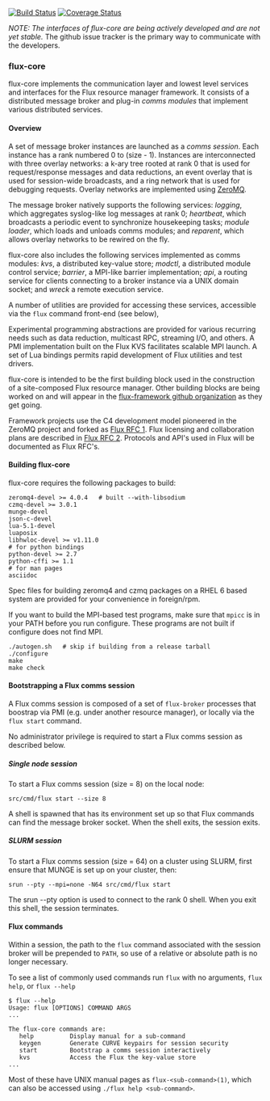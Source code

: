 [![Build Status](https://travis-ci.org/flux-framework/flux-core.svg?branch=master)](https://travis-ci.org/flux-framework/flux-core)
[![Coverage Status](https://coveralls.io/repos/flux-framework/flux-core/badge.svg?branch=master&service=github)](https://coveralls.io/github/flux-framework/flux-core?branch=master)

_NOTE: The interfaces of flux-core are being actively developed
and are not yet stable._ The github issue tracker is the primary
way to communicate with the developers.

### flux-core

flux-core implements the communication layer and lowest level
services and interfaces for the Flux resource manager framework.
It consists of a distributed message broker and plug-in _comms modules_
that implement various distributed services.

#### Overview

A set of message broker instances are launched as a _comms session_.
Each instance has a rank numbered 0 to (size - 1).
Instances are interconnected with three overlay networks:
a k-ary tree rooted at rank 0 that is used for request/response
messages and data reductions, an event overlay that is used for
session-wide broadcasts, and a ring network that is used for debugging
requests.  Overlay networks are implemented using [ZeroMQ](http://zeromq.org).

The message broker natively supports the following services:
_logging_, which aggregates syslog-like log messages at rank 0;
_heartbeat_, which broadcasts a periodic event to synchronize
housekeeping tasks; _module loader_, which loads and unloads
comms modules; and _reparent_, which allows overlay networks to be
rewired on the fly.

flux-core also includes the following services implemented as
comms modules: _kvs_, a distributed key-value store;  _modctl_, a
distributed module control service; _barrier_, a MPI-like barrier
implementation; _api_, a routing service for clients connecting to a
broker instance via a UNIX domain socket; and _wreck_ a remote
execution service.

A number of utilities are provided for accessing these services,
accessible via the `flux` command front-end (see below),

Experimental programming abstractions are provided for various recurring
needs such as data reduction, multicast RPC, streaming I/O, and others.
A PMI implementation built on the Flux KVS facilitates scalable MPI launch.
A set of Lua bindings permits rapid development of Flux utilities and test
drivers.

flux-core is intended to be the first building block used in the
construction of a site-composed Flux resource manager.  Other building
blocks are being worked on and will appear in the
[flux-framework github organization](http://github.com/flux-framework)
as they get going.

Framework projects use the C4 development model pioneered in
the ZeroMQ project and forked as
[Flux RFC 1](http://github.com/flux-framework/rfc/blob/master/spec_1.adoc).
Flux licensing and collaboration plans are described in
[Flux RFC 2](http://github.com/flux-framework/rfc/blob/master/spec_2.adoc).
Protocols and API's used in Flux will be documented as Flux RFC's.

#### Building flux-core

flux-core requires the following packages to build:
```
zeromq4-devel >= 4.0.4   # built --with-libsodium
czmq-devel >= 3.0.1
munge-devel
json-c-devel
lua-5.1-devel
luaposix
libhwloc-devel >= v1.11.0
# for python bindings
python-devel >= 2.7
python-cffi >= 1.1
# for man pages
asciidoc     
```
Spec files for building zeromq4 and czmq packages on a RHEL 6 based
system are provided for your convenience in foreign/rpm.

If you want to build the MPI-based test programs, make sure that
`mpicc` is in your PATH before you run configure.  These programs are
not built if configure does not find MPI.

```
./autogen.sh   # skip if building from a release tarball
./configure
make
make check
```
#### Bootstrapping a Flux comms session

A Flux comms session is composed of a set of `flux-broker` processes
that boostrap via PMI (e.g. under another resource manager), or locally
via the `flux start` command.

No administrator privilege is required to start a Flux comms
session as described below.

##### Single node session

To start a Flux comms session (size = 8) on the local node:
```
src/cmd/flux start --size 8
```
A shell is spawned that has its environment set up so that Flux
commands can find the message broker socket.  When the shell exits,
the session exits.

##### SLURM session

To start a Flux comms session (size = 64) on a cluster using SLURM,
first ensure that MUNGE is set up on your cluster, then:
```
srun --pty --mpi=none -N64 src/cmd/flux start
```
The srun --pty option is used to connect to the rank 0 shell.
When you exit this shell, the session terminates.

#### Flux commands

Within a session, the path to the `flux` command associated with the
session broker will be prepended to `PATH`, so use of a relative or
absolute path is no longer necessary.

To see a list of commonly used commands run `flux` with no arguments,
`flux help`, or `flux --help`
```
$ flux --help
Usage: flux [OPTIONS] COMMAND ARGS
...

The flux-core commands are:
   help          Display manual for a sub-command
   keygen        Generate CURVE keypairs for session security
   start         Bootstrap a comms session interactively
   kvs           Access the Flux the key-value store
...
```

Most of these have UNIX manual pages as `flux-<sub-command>(1)`,
which can also be accessed using `./flux help <sub-command>`.
